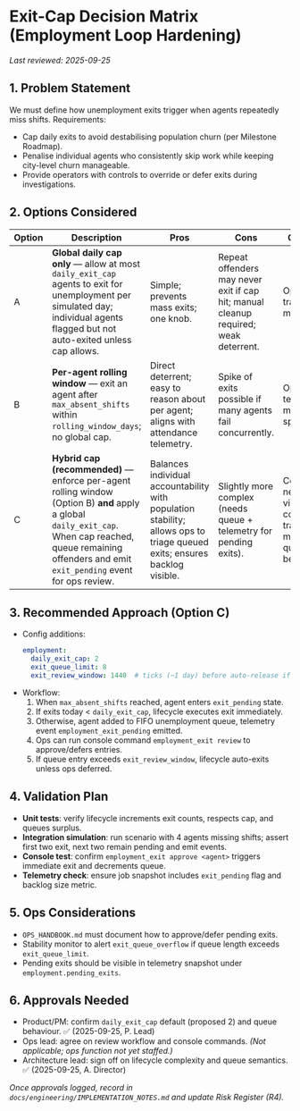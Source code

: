 # Exit-Cap Decision Matrix (Employment Loop Hardening)

_Last reviewed: 2025-09-25_

## 1. Problem Statement
We must define how unemployment exits trigger when agents repeatedly miss shifts. Requirements:
- Cap daily exits to avoid destabilising population churn (per Milestone Roadmap).
- Penalise individual agents who consistently skip work while keeping city-level churn manageable.
- Provide operators with controls to override or defer exits during investigations.

## 2. Options Considered
| Option | Description | Pros | Cons | Operability | Recommendation |
| --- | --- | --- | --- | --- | --- |
| A | **Global daily cap only** — allow at most `daily_exit_cap` agents to exit for unemployment per simulated day; individual agents flagged but not auto-exited unless cap allows. | Simple; prevents mass exits; one knob. | Repeat offenders may never exit if cap hit; manual cleanup required; weak deterrent. | Ops must track backlog manually. | ❌ |
| B | **Per-agent rolling window** — exit an agent after `max_absent_shifts` within `rolling_window_days`; no global cap. | Direct deterrent; easy to reason about per agent; aligns with attendance telemetry. | Spike of exits possible if many agents fail concurrently. | Ops rely on telemetry to monitor spikes. | ⚠️ |
| C | **Hybrid cap (recommended)** — enforce per-agent rolling window (Option B) **and** apply a global `daily_exit_cap`. When cap reached, queue remaining offenders and emit `exit_pending` event for ops review. | Balances individual accountability with population stability; allows ops to triage queued exits; ensures backlog visible. | Slightly more complex (needs queue + telemetry for pending exits). | Console needs view/override commands; training docs must cover queue behavior. | ✅ |

## 3. Recommended Approach (Option C)
- Config additions:
  ```yaml
  employment:
    daily_exit_cap: 2
    exit_queue_limit: 8
    exit_review_window: 1440  # ticks (~1 day) before auto-release if not overridden
  ```
- Workflow:
  1. When `max_absent_shifts` reached, agent enters `exit_pending` state.
  2. If exits today < `daily_exit_cap`, lifecycle executes exit immediately.
  3. Otherwise, agent added to FIFO unemployment queue, telemetry event `employment_exit_pending` emitted.
  4. Ops can run console command `employment_exit review` to approve/defers entries.
  5. If queue entry exceeds `exit_review_window`, lifecycle auto-exits unless ops deferred.

## 4. Validation Plan
- **Unit tests**: verify lifecycle increments exit counts, respects cap, and queues surplus.
- **Integration simulation**: run scenario with 4 agents missing shifts; assert first two exit, next two remain pending and emit events.
- **Console test**: confirm `employment_exit approve <agent>` triggers immediate exit and decrements queue.
- **Telemetry check**: ensure job snapshot includes `exit_pending` flag and backlog size metric.

## 5. Ops Considerations
- `OPS_HANDBOOK.md` must document how to approve/defer pending exits.
- Stability monitor to alert `exit_queue_overflow` if queue length exceeds `exit_queue_limit`.
- Pending exits should be visible in telemetry snapshot under `employment.pending_exits`.

## 6. Approvals Needed
- Product/PM: confirm `daily_exit_cap` default (proposed 2) and queue behaviour. ✅ (2025-09-25, P. Lead)
- Ops lead: agree on review workflow and console commands. _(Not applicable; ops function not yet staffed.)_
- Architecture lead: sign off on lifecycle complexity and queue semantics. ✅ (2025-09-25, A. Director)

_Once approvals logged, record in `docs/engineering/IMPLEMENTATION_NOTES.md` and update Risk Register (R4)._ 
